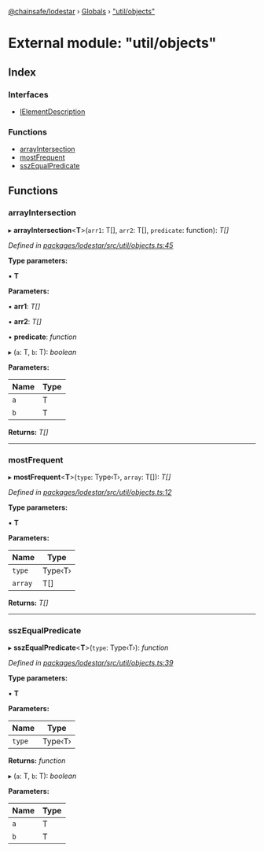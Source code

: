 [@chainsafe/lodestar](../README.md) › [Globals](../globals.md) › ["util/objects"](_util_objects_.md)

# External module: "util/objects"

## Index

### Interfaces

* [IElementDescription](../interfaces/_util_objects_.ielementdescription.md)

### Functions

* [arrayIntersection](_util_objects_.md#arrayintersection)
* [mostFrequent](_util_objects_.md#mostfrequent)
* [sszEqualPredicate](_util_objects_.md#sszequalpredicate)

## Functions

###  arrayIntersection

▸ **arrayIntersection**<**T**>(`arr1`: T[], `arr2`: T[], `predicate`: function): *T[]*

*Defined in [packages/lodestar/src/util/objects.ts:45](https://github.com/ChainSafe/lodestar/blob/7e3e010f1/packages/lodestar/src/util/objects.ts#L45)*

**Type parameters:**

▪ **T**

**Parameters:**

▪ **arr1**: *T[]*

▪ **arr2**: *T[]*

▪ **predicate**: *function*

▸ (`a`: T, `b`: T): *boolean*

**Parameters:**

Name | Type |
------ | ------ |
`a` | T |
`b` | T |

**Returns:** *T[]*

___

###  mostFrequent

▸ **mostFrequent**<**T**>(`type`: Type‹T›, `array`: T[]): *T[]*

*Defined in [packages/lodestar/src/util/objects.ts:12](https://github.com/ChainSafe/lodestar/blob/7e3e010f1/packages/lodestar/src/util/objects.ts#L12)*

**Type parameters:**

▪ **T**

**Parameters:**

Name | Type |
------ | ------ |
`type` | Type‹T› |
`array` | T[] |

**Returns:** *T[]*

___

###  sszEqualPredicate

▸ **sszEqualPredicate**<**T**>(`type`: Type‹T›): *function*

*Defined in [packages/lodestar/src/util/objects.ts:39](https://github.com/ChainSafe/lodestar/blob/7e3e010f1/packages/lodestar/src/util/objects.ts#L39)*

**Type parameters:**

▪ **T**

**Parameters:**

Name | Type |
------ | ------ |
`type` | Type‹T› |

**Returns:** *function*

▸ (`a`: T, `b`: T): *boolean*

**Parameters:**

Name | Type |
------ | ------ |
`a` | T |
`b` | T |
